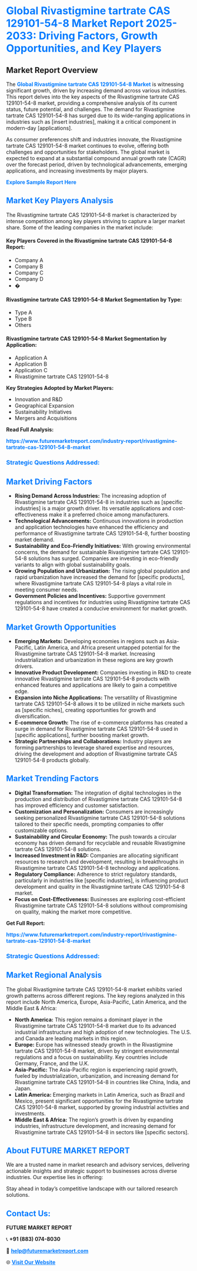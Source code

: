 <h1 style="color: #007BFF;">Global Rivastigmine tartrate CAS 129101-54-8 Market Report 2025-2033: Driving Factors, Growth Opportunities, and Key Players</h1>

<section id="overview">
<h2>Market Report Overview</h2>
<p>The <a href="https://www.futuremarketreport.com/industry-report/rivastigmine-tartrate-cas-129101-54-8-market" style="color: #007BFF; text-decoration: none;"><strong>Global Rivastigmine tartrate CAS 129101-54-8 Market</strong></a> is witnessing significant growth, driven by increasing demand across various industries. This report delves into the key aspects of the Rivastigmine tartrate CAS 129101-54-8 market, providing a comprehensive analysis of its current status, future potential, and challenges. The demand for Rivastigmine tartrate CAS 129101-54-8 has surged due to its wide-ranging applications in industries such as [insert industries], making it a critical component in modern-day [applications].</p>
<p>As consumer preferences shift and industries innovate, the Rivastigmine tartrate CAS 129101-54-8 market continues to evolve, offering both challenges and opportunities for stakeholders. The global market is expected to expand at a substantial compound annual growth rate (CAGR) over the forecast period, driven by technological advancements, emerging applications, and increasing investments by major players.</p>
</section>

<section id="overview">
<p><a href="https://www.futuremarketreport.com/request-sample/reportId=120731" style="color: #007BFF; text-decoration: none;"><strong>Explore Sample Report Here</strong></a></p>
</section>

<section id="key-players">
<h2 style="color: #007BFF;">Market Key Players Analysis</h2>
<p>The Rivastigmine tartrate CAS 129101-54-8 market is characterized by intense competition among key players striving to capture a larger market share. Some of the leading companies in the market include:</p>
<h4>Key Players Covered in the Rivastigmine tartrate CAS 129101-54-8 Report:</h4>
<ul><li>Company A</li><li>Company B</li><li>Company C</li><li>Company D</li><li>�</li></ul>
<h4>Rivastigmine tartrate CAS 129101-54-8 Market Segmentation by Type:</h4>
<ul><li>Type A</li><li>Type B</li><li>Others</li></ul>

<h4>Rivastigmine tartrate CAS 129101-54-8 Market Segmentation by Application:</h4>
<ul><li>Application A</li><li>Application B</li><li>Application C</li><li>Rivastigmine tartrate CAS 129101-54-8</li></ul>
<p><strong>Key Strategies Adopted by Market Players:</strong></p>
<ul>
<li>Innovation and R&D</li>
<li>Geographical Expansion</li>
<li>Sustainability Initiatives</li>
<li>Mergers and Acquisitions</li>
</ul>
</section>

<section>
<p><strong>Read Full Analysis: </strong></p><a href="https://www.futuremarketreport.com/industry-report/rivastigmine-tartrate-cas-129101-54-8-market" style="color: #007BFF; text-decoration: none;"><strong>https://www.futuremarketreport.com/industry-report/rivastigmine-tartrate-cas-129101-54-8-market</strong></a>
<h3 style="color: #007BFF;">Strategic Questions Addressed:</h3>
</section>

<section id="driving-factors">
<h2 style="color: #007BFF;">Market Driving Factors</h2>
<ul>
<li><strong>Rising Demand Across Industries:</strong> The increasing adoption of Rivastigmine tartrate CAS 129101-54-8 in industries such as [specific industries] is a major growth driver. Its versatile applications and cost-effectiveness make it a preferred choice among manufacturers.</li>
<li><strong>Technological Advancements:</strong> Continuous innovations in production and application technologies have enhanced the efficiency and performance of Rivastigmine tartrate CAS 129101-54-8, further boosting market demand.</li>
<li><strong>Sustainability and Eco-Friendly Initiatives:</strong> With growing environmental concerns, the demand for sustainable Rivastigmine tartrate CAS 129101-54-8 solutions has surged. Companies are investing in eco-friendly variants to align with global sustainability goals.</li>
<li><strong>Growing Population and Urbanization:</strong> The rising global population and rapid urbanization have increased the demand for [specific products], where Rivastigmine tartrate CAS 129101-54-8 plays a vital role in meeting consumer needs.</li>
<li><strong>Government Policies and Incentives:</strong> Supportive government regulations and incentives for industries using Rivastigmine tartrate CAS 129101-54-8 have created a conducive environment for market growth.</li>
</ul>
</section>

<section id="growth-opportunities">
<h2 style="color: #007BFF;">Market Growth Opportunities</h2>
<ul>
<li><strong>Emerging Markets:</strong> Developing economies in regions such as Asia-Pacific, Latin America, and Africa present untapped potential for the Rivastigmine tartrate CAS 129101-54-8 market. Increasing industrialization and urbanization in these regions are key growth drivers.</li>
<li><strong>Innovative Product Development:</strong> Companies investing in R&D to create innovative Rivastigmine tartrate CAS 129101-54-8 products with enhanced features and applications are likely to gain a competitive edge.</li>
<li><strong>Expansion into Niche Applications:</strong> The versatility of Rivastigmine tartrate CAS 129101-54-8 allows it to be utilized in niche markets such as [specific niches], creating opportunities for growth and diversification.</li>
<li><strong>E-commerce Growth:</strong> The rise of e-commerce platforms has created a surge in demand for Rivastigmine tartrate CAS 129101-54-8 used in [specific applications], further boosting market growth.</li>
<li><strong>Strategic Partnerships and Collaborations:</strong> Industry players are forming partnerships to leverage shared expertise and resources, driving the development and adoption of Rivastigmine tartrate CAS 129101-54-8 products globally.</li>
</ul>
</section>

<section id="trending-factors">
<h2 style="color: #007BFF;">Market Trending Factors</h2>
<ul>
<li><strong>Digital Transformation:</strong> The integration of digital technologies in the production and distribution of Rivastigmine tartrate CAS 129101-54-8 has improved efficiency and customer satisfaction.</li>
<li><strong>Customization and Personalization:</strong> Consumers are increasingly seeking personalized Rivastigmine tartrate CAS 129101-54-8 solutions tailored to their specific needs, prompting companies to offer customizable options.</li>
<li><strong>Sustainability and Circular Economy:</strong> The push towards a circular economy has driven demand for recyclable and reusable Rivastigmine tartrate CAS 129101-54-8 solutions.</li>
<li><strong>Increased Investment in R&D:</strong> Companies are allocating significant resources to research and development, resulting in breakthroughs in Rivastigmine tartrate CAS 129101-54-8 technology and applications.</li>
<li><strong>Regulatory Compliance:</strong> Adherence to strict regulatory standards, particularly in industries like [specific industries], is influencing product development and quality in the Rivastigmine tartrate CAS 129101-54-8 market.</li>
<li><strong>Focus on Cost-Effectiveness:</strong> Businesses are exploring cost-efficient Rivastigmine tartrate CAS 129101-54-8 solutions without compromising on quality, making the market more competitive.</li>
</ul>
</section>

<section>
<p><strong>Get Full Report: </strong></p><a href="https://www.futuremarketreport.com/industry-report/rivastigmine-tartrate-cas-129101-54-8-market" style="color: #007BFF; text-decoration: none;"><strong>https://www.futuremarketreport.com/industry-report/rivastigmine-tartrate-cas-129101-54-8-market</strong></a>
<h3 style="color: #007BFF;">Strategic Questions Addressed:</h3>
</section>


<section id="regional-analysis">
<h2 style="color: #007BFF;">Market Regional Analysis</h2>
<p>The global Rivastigmine tartrate CAS 129101-54-8 market exhibits varied growth patterns across different regions. The key regions analyzed in this report include North America, Europe, Asia-Pacific, Latin America, and the Middle East & Africa:</p>
<ul>
<li><strong>North America:</strong> This region remains a dominant player in the Rivastigmine tartrate CAS 129101-54-8 market due to its advanced industrial infrastructure and high adoption of new technologies. The U.S. and Canada are leading markets in this region.</li>
<li><strong>Europe:</strong> Europe has witnessed steady growth in the Rivastigmine tartrate CAS 129101-54-8 market, driven by stringent environmental regulations and a focus on sustainability. Key countries include Germany, France, and the U.K.</li>
<li><strong>Asia-Pacific:</strong> The Asia-Pacific region is experiencing rapid growth, fueled by industrialization, urbanization, and increasing demand for Rivastigmine tartrate CAS 129101-54-8 in countries like China, India, and Japan.</li>
<li><strong>Latin America:</strong> Emerging markets in Latin America, such as Brazil and Mexico, present significant opportunities for the Rivastigmine tartrate CAS 129101-54-8 market, supported by growing industrial activities and investments.</li>
<li><strong>Middle East & Africa:</strong> The region’s growth is driven by expanding industries, infrastructure development, and increasing demand for Rivastigmine tartrate CAS 129101-54-8 in sectors like [specific sectors].</li>
</ul>
</section>

<footer>
<h2 style="color: #007BFF;">About FUTURE MARKET REPORT</h2>
<p>We are a trusted name in market research and advisory services, delivering actionable insights and strategic support to businesses across diverse industries. Our expertise lies in offering:</p>

<p>Stay ahead in today’s competitive landscape with our tailored research solutions.</p>

<h2 style="color: #007BFF;">Contact Us:</h2>
<p><strong>FUTURE MARKET REPORT</strong></p>
<p>📞 <strong>+91 (883) 074-8030</strong></p>
<p>📧 <strong><a href="mailto:help@futuremarketreport.com" style="color: #007BFF;">help@futuremarketreport.com</a></strong></p>
<p>🌐 <strong><a href="https://www.futuremarketreport.com/" style="color: #007BFF;">Visit Our Website</a></strong></p>
</footer>